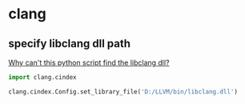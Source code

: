 # clang

## specify libclang dll path
[Why can't this python script find the libclang dll?](https://stackoverflow.com/questions/22730935/why-cant-this-python-script-find-the-libclang-dll)
```python
import clang.cindex

clang.cindex.Config.set_library_file('D:/LLVM/bin/libclang.dll')
```
